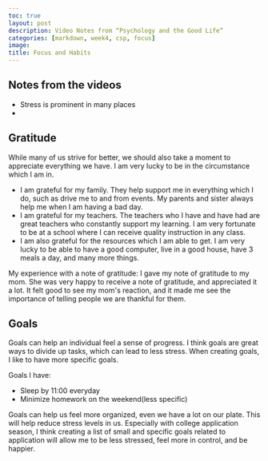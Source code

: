 ```yaml
---
toc: true
layout: post
description: Video Notes from “Psychology and the Good Life”
categories: [markdown, week4, csp, focus]
image: 
title: Focus and Habits
---
```


## Notes from the videos

- Stress is prominent in many places
- 

## Gratitude

While many of us strive for better, we should also take a moment to appreciate everything we have. I am very lucky to be in the circumstance which I am in.

- I am grateful for my family. They help support me in everything which I do, such as drive me to and from events. My parents and sister always help me when I am having a bad day.
- I am grateful for my teachers. The teachers who I have and have had are great teachers who constantly support my learning. I am very fortunate to be at a school where I can receive quality instruction in any class.
- I am also grateful for the resources which I am able to get. I am very lucky to be able to have a good computer, live in a good house, have 3 meals a day, and many more things.

My experience with a note of gratitude:
I gave my note of gratitude to my mom. She was very happy to receive a note of gratitude, and appreciated it a lot. It felt good to see my mom's reaction, and it made me see the importance of telling people we are thankful for them.

## Goals
Goals can help an individual feel a sense of progress. I think goals are great ways to divide up tasks, which can lead to less stress. When creating goals, I like to have more specific goals.

Goals I have:
- Sleep by 11:00 everyday
- Minimize homework on the weekend(less specific)

Goals can help us feel more organized, even we have a lot on our plate. This will help reduce stress levels in us. Especially with college application season, I think creating a list of small and specific goals related to application will allow me to be less stressed, feel more in control, and be happier.
